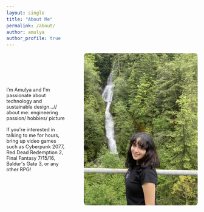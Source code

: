 ```yaml
---
layout: single
title: "About Me"
permalink: /about/
author: amulya
author_profile: true
--- 
```


<div style="display: flex; align-items: center; gap: 50px;">
  <div style="flex: 1;">
    <p style="font-size: 0.8rem;">
      I’m Amulya and I'm passionate about technology and sustainable design...// about me: engineering passion/ hobbies/ picture
      <br><br>
      If you're interested in talking to me for hours, bring up video games such as Cyberpunk 2077, Red Dead Redemption 2, Final Fantasy 7/15/16, Baldur's Gate 3, or any other RPG!
    </p>
  </div>

  <div style="flex-shrink: 0;">
    <img src="/profile.pic.jpg" alt="Amulya Pathania" style="width: 300px; border-radius: 8px;" />
  </div>
</div>
